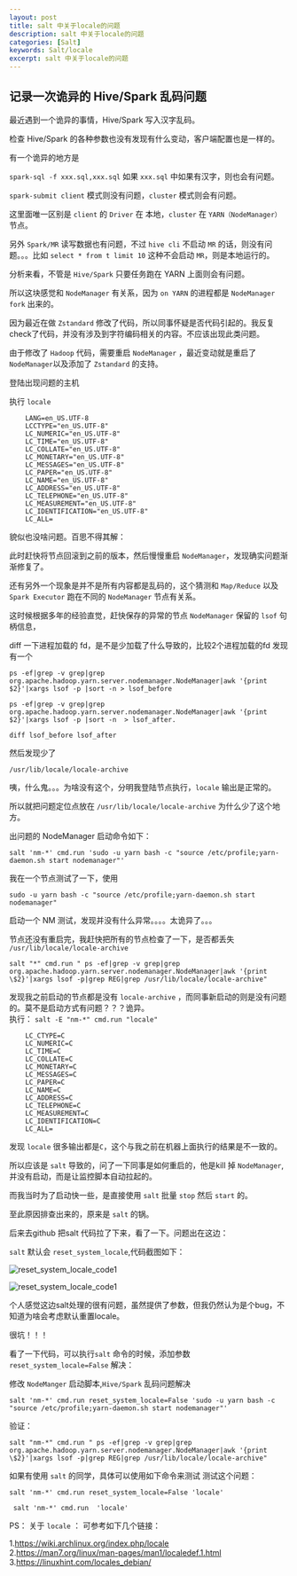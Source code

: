 ```yaml
---
layout: post
title: salt 中关于locale的问题
description: salt 中关于locale的问题
categories: [Salt]
keywords: Salt/locale
excerpt: salt 中关于locale的问题
---
```



## 记录一次诡异的 Hive/Spark 乱码问题

最近遇到一个诡异的事情，Hive/Spark 写入汉字乱码。

检查 Hive/Spark 的各种参数也没有发现有什么变动，客户端配置也是一样的。

有一个诡异的地方是 

`spark-sql -f xxx.sql,xxx.sql` 如果 `xxx.sql` 中如果有汉字，则也会有问题。

`spark-submit client` 模式则没有问题，`cluster` 模式则会有问题。

这里面唯一区别是 `client` 的 `Driver` 在 本地，`cluster` 在 `YARN（NodeManager）` 节点。

另外 `Spark/MR` 读写数据也有问题，不过 `hive cli` 不启动 `MR` 的话，则没有问题。。。比如 `select * from t limit 10`  这种不会启动 `MR`，则是本地运行的。

分析来看，不管是 `Hive/Spark` 只要任务跑在 YARN 上面则会有问题。

所以这块感觉和 `NodeManager` 有关系，因为 `on YARN` 的进程都是 `NodeManager fork` 出来的。

因为最近在做 `Zstandard` 修改了代码，所以同事怀疑是否代码引起的。我反复check了代码，并没有涉及到字符编码相关的内容。不应该出现此类问题。

由于修改了 `Hadoop` 代码，需要重启 `NodeManager` ，最近变动就是重启了 `NodeManager`以及添加了 `Zstandard` 的支持。


登陆出现问题的主机

执行 `locale`

```shell
    LANG=en_US.UTF-8
    LCCTYPE="en_US.UTF-8"
    LC_NUMERIC="en_US.UTF-8"
    LC_TIME="en_US.UTF-8"
    LC_COLLATE="en_US.UTF-8"
    LC_MONETARY="en_US.UTF-8"
    LC_MESSAGES="en_US.UTF-8"
    LC_PAPER="en_US.UTF-8"
    LC_NAME="en_US.UTF-8"
    LC_ADDRESS="en_US.UTF-8"
    LC_TELEPHONE="en_US.UTF-8"
    LC_MEASUREMENT="en_US.UTF-8"
    LC_IDENTIFICATION="en_US.UTF-8"
    LC_ALL=
```    

貌似也没啥问题。百思不得其解：


此时赶快将节点回滚到之前的版本，然后慢慢重启 `NodeManager`，发现确实问题渐渐修复了。

还有另外一个现象是并不是所有内容都是乱码的，这个猜测和 `Map/Reduce` 以及 `Spark Executor` 跑在不同的 `NodeManager` 节点有关系。

这时候根据多年的经验直觉，赶快保存的异常的节点 `NodeManager` 保留的 `lsof` 句柄信息，

 diff 一下进程加载的 fd，是不是少加载了什么导致的，比较2个进程加载的fd 发现有一个  

```shell
ps -ef|grep -v grep|grep org.apache.hadoop.yarn.server.nodemanager.NodeManager|awk '{print $2}'|xargs lsof -p |sort -n > lsof_before   
```  

```shell
ps -ef|grep -v grep|grep org.apache.hadoop.yarn.server.nodemanager.NodeManager|awk '{print $2}'|xargs lsof -p |sort -n  > lsof_after. 
```   

```shell 
diff lsof_before lsof_after
```  

然后发现少了

`/usr/lib/locale/locale-archive`

咦，什么鬼。。。为啥没有这个，分明我登陆节点执行，`locale` 输出是正常的。

所以就把问题定位点放在 `/usr/lib/locale/locale-archive` 为什么少了这个地方。



出问题的 NodeManager 启动命令如下：

```shell 
salt 'nm-*' cmd.run 'sudo -u yarn bash -c "source /etc/profile;yarn-daemon.sh start nodemanager"'
```

我在一个节点测试了一下，使用

```shell 
sudo -u yarn bash -c "source /etc/profile;yarn-daemon.sh start nodemanager"
```

启动一个 NM 测试，发现并没有什么异常。。。。太诡异了。。。

节点还没有重启完，我赶快把所有的节点检查了一下，是否都丢失 `/usr/lib/locale/locale-archive`

```shell
salt "*" cmd.run " ps -ef|grep -v grep|grep org.apache.hadoop.yarn.server.nodemanager.NodeManager|awk '{print \$2}'|xargs lsof -p|grep REG|grep /usr/lib/locale/locale-archive"

```

发现我之前启动的节点都是没有 `locale-archive` ，而同事新启动的则是没有问题的。莫不是启动方式有问题？？？诡异。  
执行： `salt -E "nm-*" cmd.run "locale"`   


```  LANG=en_US.UTF-8
    LC_CTYPE=C
    LC_NUMERIC=C
    LC_TIME=C
    LC_COLLATE=C
    LC_MONETARY=C
    LC_MESSAGES=C
    LC_PAPER=C
    LC_NAME=C
    LC_ADDRESS=C
    LC_TELEPHONE=C
    LC_MEASUREMENT=C
    LC_IDENTIFICATION=C
    LC_ALL=
```
发现 `locale` 很多输出都是`C`，这个与我之前在机器上面执行的结果是不一致的。

所以应该是 `salt` 导致的，问了一下同事是如何重启的，他是kill 掉 `NodeManager`,并没有启动，而是让监控脚本自动拉起的。

而我当时为了启动快一些，是直接使用 `salt` 批量 `stop` 然后 `start` 的。

至此原因排查出来的，原来是 `salt` 的锅。

后来去github 把salt 代码拉了下来，看了一下。问题出在这边：

`salt` 默认会 `reset_system_locale`,代码截图如下：



![reset_system_locale_code1](/images/posts/salt/reset_system_locale_code1.png)



![reset_system_locale_code1](/images/posts/salt/reset_system_locale_code2.png)



个人感觉这边salt处理的很有问题，虽然提供了参数，但我仍然认为是个bug，不知道为啥会考虑默认重置locale。

很坑！！！

看了一下代码，可以执行`salt` 命令的时候，添加参数 `reset_system_locale=False` 解决：

修改 `NodeManger` 启动脚本,`Hive/Spark` 乱码问题解决

```shell 
salt 'nm-*' cmd.run reset_system_locale=False 'sudo -u yarn bash -c "source /etc/profile;yarn-daemon.sh start nodemanager"'
```

验证：

```shell 
salt "nm-*" cmd.run " ps -ef|grep -v grep|grep org.apache.hadoop.yarn.server.nodemanager.NodeManager|awk '{print \$2}'|xargs lsof -p|grep REG|grep /usr/lib/locale/locale-archive"
```

如果有使用 `salt` 的同学，具体可以使用如下命令来测试 测试这个问题：

```shell
salt 'nm-*' cmd.run reset_system_locale=False 'locale'
```

```
 salt 'nm-*' cmd.run  'locale'
```

PS：
关于 `locale` ： 可参考如下几个链接：

1.https://wiki.archlinux.org/index.php/locale  
2.https://man7.org/linux/man-pages/man1/localedef.1.html  
3.https://linuxhint.com/locales_debian/


